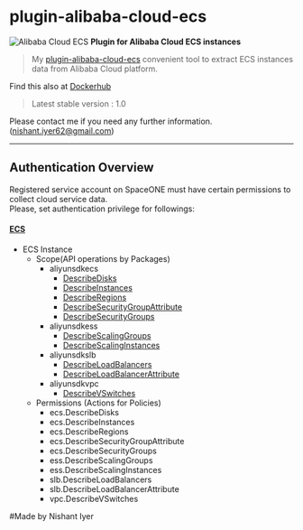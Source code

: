 # plugin-alibaba-cloud-ecs
![Alibaba Cloud ECS](https://spaceone-custom-assets.s3.ap-northeast-2.amazonaws.com/console-assets/icons/cloud-services/alibaba_cloud/logo.svg)
**Plugin for Alibaba Cloud ECS instances**

> My [plugin-alibaba-cloud-ecs](https://github.com/NishantIyer/plugin-alibaba-cloud-ecs) convenient tool to 
extract ECS instances data from Alibaba Cloud platform. 


Find this also at [Dockerhub](https://hub.docker.com/repository/docker/nishh2609/plugin-alibaba-cloud-plugin)
> Latest stable version : 1.0

Please contact me if you need any further information. (<nishant.iyer62@gmail.com>)

---

## Authentication Overview
Registered service account on SpaceONE must have certain permissions to collect cloud service data.<br/>
Please, set authentication privilege for followings:

#### [ECS](https://www.alibabacloud.com/help/doc-detail/25484.htm?spm=a2c63.p38356.b99.665.5fe944a8DuRPnT)

- ECS Instance
    - Scope(API operations by Packages)
        - aliyunsdkecs
            - [DescribeDisks](https://www.alibabacloud.com/help/doc-detail/25514.htm#t9885.html)
            - [DescribeInstances](https://www.alibabacloud.com/help/doc-detail/25506.htm#t9865.html)
            - [DescribeRegions](https://www.alibabacloud.com/help/doc-detail/25609.htm#t9972.html)
            - [DescribeSecurityGroupAttribute](https://www.alibabacloud.com/help/doc-detail/25555.htm#t9924.html)
            - [DescribeSecurityGroups](https://www.alibabacloud.com/help/doc-detail/25556.htm#t9925.html)
        - aliyunsdkess
            - [DescribeScalingGroups](https://www.alibabacloud.com/help/doc-detail/25938.htm#t40632.html)
            - [DescribeScalingInstances](https://www.alibabacloud.com/help/doc-detail/25942.htm#t40633.html)
        - aliyunsdkslb
            - [DescribeLoadBalancers](https://www.alibabacloud.com/help/doc-detail/27582.htm#t4187.html)
            - [DescribeLoadBalancerAttribute](https://www.alibabacloud.com/help/doc-detail/27583.htm#t4188.html)
        - aliyunsdkvpc           
            - [DescribeVSwitches](https://www.alibabacloud.com/help/doc-detail/35748.htm#t2482.html)
    - Permissions (Actions for Policies)
        - ecs.DescribeDisks
        - ecs.DescribeInstances
        - ecs.DescribeRegions
        - ecs.DescribeSecurityGroupAttribute
        - ecs.DescribeSecurityGroups
        - ess.DescribeScalingGroups
        - ess.DescribeScalingInstances
        - slb.DescribeLoadBalancers
        - slb.DescribeLoadBalancerAttribute
        - vpc.DescribeVSwitches

#Made by Nishant Iyer